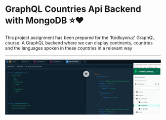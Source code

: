 # GraphQL Countries Api Backend with MongoDB :star::heart:

This project assignment has been prepared for the 'Kodluyoruz' GraphQL course. A GraphQL backend where we can display continents, countries and the languages ​​spoken in these countries in a relevant way
    
---

![preview](prev1.png)